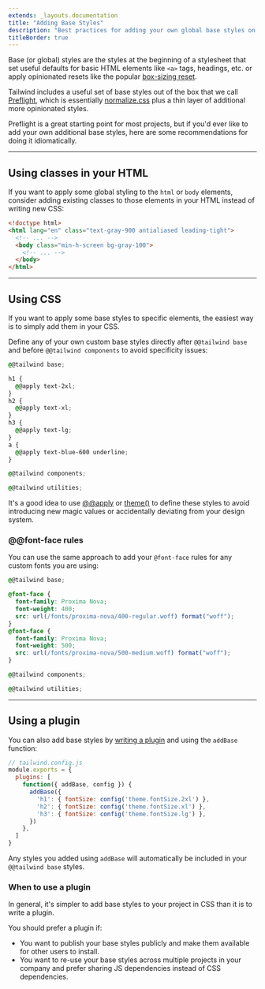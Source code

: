 ```yaml
---
extends: _layouts.documentation
title: "Adding Base Styles"
description: "Best practices for adding your own global base styles on top of Tailwind."
titleBorder: true
---
```


Base (or global) styles are the styles at the beginning of a stylesheet that set useful defaults for basic HTML elements like `<a>` tags, headings, etc. or apply opinionated resets like the popular [box-sizing reset](https://www.paulirish.com/2012/box-sizing-border-box-ftw/).

Tailwind includes a useful set of base styles out of the box that we call [Preflight](/docs/preflight), which is essentially [normalize.css](https://github.com/necolas/normalize.css/) plus a thin layer of additional more opinionated styles.

Preflight is a great starting point for most projects, but if you'd ever like to add your own additional base styles, here are some recommendations for doing it idiomatically.

---

## Using classes in your HTML

If you want to apply some global styling to the `html` or `body` elements, consider adding existing classes to those elements in your HTML instead of writing new CSS:

```html
<!doctype html>
<html lang="en" class="text-gray-900 antialiased leading-tight">
  <!-- ... -->
  <body class="min-h-screen bg-gray-100">
    <!-- ... -->
  </body>
</html>
```

---

## Using CSS

If you want to apply some base styles to specific elements, the easiest way is to simply add them in your CSS.

Define any of your own custom base styles directly after `@@tailwind base` and before `@@tailwind components` to avoid specificity issues:

```css
@@tailwind base;

h1 {
  @@apply text-2xl;
}
h2 {
  @@apply text-xl;
}
h3 {
  @@apply text-lg;
}
a {
  @@apply text-blue-600 underline;
}

@@tailwind components;

@@tailwind utilities;
```

It's a good idea to use [@@apply](/docs/functions-and-directives#apply) or [theme()](/docs/functions-and-directives#theme) to define these styles to avoid introducing new magic values or accidentally deviating from your design system.

### @@font-face rules

You can use the same approach to add your `@font-face` rules for any custom fonts you are using:

```css
@@tailwind base;

@font-face {
  font-family: Proxima Nova;
  font-weight: 400;
  src: url(/fonts/proxima-nova/400-regular.woff) format("woff");
}
@font-face {
  font-family: Proxima Nova;
  font-weight: 500;
  src: url(/fonts/proxima-nova/500-medium.woff) format("woff");
}

@@tailwind components;

@@tailwind utilities;
```

---

## Using a plugin

You can also add base styles by [writing a plugin](/docs/plugins#adding-base-styles) and using the `addBase` function:

```js
// tailwind.config.js
module.exports = {
  plugins: [
    function({ addBase, config }) {
      addBase({
        'h1': { fontSize: config('theme.fontSize.2xl') },
        'h2': { fontSize: config('theme.fontSize.xl') },
        'h3': { fontSize: config('theme.fontSize.lg') },
      })
    },
  ]
}
```

Any styles you added using `addBase` will automatically be included in your `@@tailwind base` styles.

### When to use a plugin

In general, it's simpler to add base styles to your project in CSS than it is to write a plugin.

You should prefer a plugin if:

- You want to publish your base styles publicly and make them available for other users to install.
- You want to re-use your base styles across multiple projects in your company and prefer sharing JS dependencies instead of CSS dependencies.
